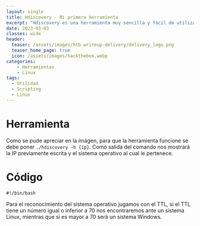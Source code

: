 ```yaml
---
layout: single
title: Hdiscovery - Mi primera herramienta
excerpt: "Hdiscovery es una herramienta muy sencilla y fácil de utilizar, util para saber a que sistema operativo nos vamos a enfrentar cuando tratemos de realizar una máquina en hackthebox, tryhackme o una auditoria."
date: 2023-03-03
classes: wide
header:
  teaser: /assets/images/htb-writeup-delivery/delivery_logo.png
  teaser_home_page: true
  icon: /assets/images/hackthebox.webp
categories:
    - Herramientas
    - Linux
tags:  
  - Utilidad
  - Scripting
  - Linux
---
```

# Herramienta

Como se pude apreciar en la imágen, para que la herramienta funcione se debe poner ``` ./hdiscovery -h {ip} ```. Como salida del comando nos mostrará la IP previamente escrita y el sistema operativo al cual le pertenece.

# Código

```
#!/bin/bash
```
Para el reconocimiento del sistema operativo jugamos con el TTL, si el TTL tiene un número igual o inferior a 70 nos encontraremos ante un sistema Linux, mientras que si es mayor a 70 será un sistema Windows.
